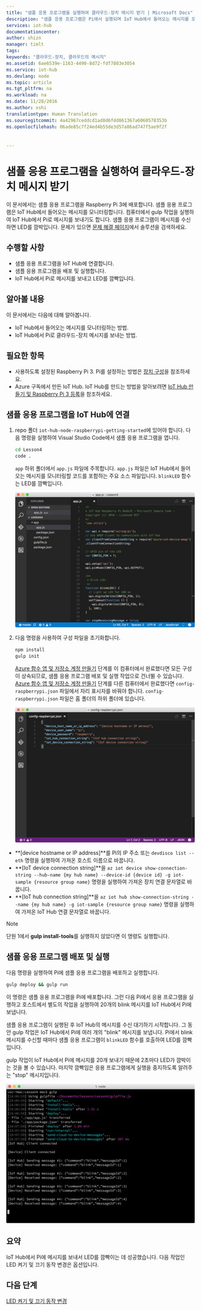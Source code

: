 ```yaml
---
title: "샘플 응용 프로그램을 실행하여 클라우드-장치 메시지 받기 | Microsoft Docs"
description: "샘플 응용 프로그램은 Pi에서 실행되며 IoT Hub에서 들어오는 메시지를 모니터링합니다. 새로운 gulp 작업은 IoT Hub에서 Pi로 메시지를 보내고 LED를 깜빡입니다."
services: iot-hub
documentationcenter: 
author: shizn
manager: timlt
tags: 
keywords: "클라우드-장치, 클라우드의 메시지"
ms.assetid: 6ae6539e-1163-4490-8d72-fdf7803e3054
ms.service: iot-hub
ms.devlang: node
ms.topic: article
ms.tgt_pltfrm: na
ms.workload: na
ms.date: 11/28/2016
ms.author: xshi
translationtype: Human Translation
ms.sourcegitcommit: 4a42967ceddcd1ad8d6fdd861367a6060578353b
ms.openlocfilehash: 06ade85c7f24ed4b55de3d57a86ad747f5ae9f2f


---
```

# <a name="run-the-sample-application-to-receive-cloud-to-device-messages"></a>샘플 응용 프로그램을 실행하여 클라우드-장치 메시지 받기
이 문서에서는 샘플 응용 프로그램을 Raspberry Pi 3에 배포합니다. 샘플 응용 프로그램은 IoT Hub에서 들어오는 메시지를 모니터링합니다. 컴퓨터에서 gulp 작업을 실행하여 IoT Hub에서 Pi로 메시지를 보내기도 합니다. 샘플 응용 프로그램이 메시지를 수신하면 LED를 깜박입니다. 문제가 있으면 [문제 해결 페이지](iot-hub-raspberry-pi-kit-node-troubleshooting.md)에서 솔루션을 검색하세요.

## <a name="what-you-will-do"></a>수행할 사항
* 샘플 응용 프로그램을 IoT Hub에 연결합니다.
* 샘플 응용 프로그램을 배포 및 실행합니다.
* IoT Hub에서 Pi로 메시지를 보내고 LED를 깜빡입니다.

## <a name="what-you-will-learn"></a>알아볼 내용
이 문서에서는 다음에 대해 알아봅니다.
* IoT Hub에서 들어오는 메시지를 모니터링하는 방법.
* IoT Hub에서 Pi로 클라우드-장치 메시지를 보내는 방법.

## <a name="what-you-need"></a>필요한 항목
* 사용하도록 설정된 Raspberry Pi 3. Pi를 설정하는 방법은 [장치 구성](iot-hub-raspberry-pi-kit-node-lesson1-configure-your-device.md)을 참조하세요.
* Azure 구독에서 만든 IoT Hub. IoT Hub를 만드는 방법을 알아보려면 [IoT Hub 만들기 및 Raspberry Pi 3 등록](iot-hub-raspberry-pi-kit-node-lesson2-prepare-azure-iot-hub.md)을 참조하세요.

## <a name="connect-the-sample-application-to-your-iot-hub"></a>샘플 응용 프로그램을 IoT Hub에 연결
1. repo 폴더 `iot-hub-node-raspberrypi-getting-started`에 있어야 합니다. 다음 명령을 실행하여 Visual Studio Code에서 샘플 응용 프로그램을 엽니다.
   
   ```bash
   cd Lesson4
   code .
   ```
   
   `app` 하위 폴더에서 `app.js` 파일에 주목합니다. `app.js` 파일은 IoT Hub에서 들어오는 메시지를 모니터링할 코드를 포함하는 주요 소스 파일입니다. `blinkLED` 함수는 LED를 깜빡입니다.
   
   ![샘플 응용 프로그램의 Repo 구조](media/iot-hub-raspberry-pi-lessons/lesson4/repo_structure.png)
2. 다음 명령을 사용하여 구성 파일을 초기화합니다.
   
   ```bash
   npm install
   gulp init
   ```
   
   [Azure 함수 앱 및 저장소 계정 만들기](iot-hub-raspberry-pi-kit-node-lesson3-deploy-resource-manager-template.md) 단계를 이 컴퓨터에서 완료했다면 모든 구성이 상속되므로, 샘플 응용 프로그램 배포 및 실행 작업으로 건너뛸 수 있습니다. [Azure 함수 앱 및 저장소 계정 만들기](iot-hub-raspberry-pi-kit-node-lesson3-deploy-resource-manager-template.md) 단계를 다른 컴퓨터에서 완료했다면 `config-raspberrypi.json` 파일에서 자리 표시자를 바꿔야 합니다. `config-raspberrypi.json` 파일은 홈 폴더의 하위 폴더에 있습니다.
   
   ![config-raspberrypi.json 파일의 내용](media/iot-hub-raspberry-pi-lessons/lesson4/config_raspberrypi.png)

* **[device hostname or IP address]**를 Pi의 IP 주소 또는 `devdisco list --eth` 명령을 실행하여 가져온 호스트 이름으로 바꿉니다.
* **[IoT device connection string]**을 `az iot device show-connection-string --hub-name {my hub name} --device-id {device id} -g iot-sample {resource group name}` 명령을 실행하여 가져온 장치 연결 문자열로 바꿉니다.
* **[IoT hub connection string]**을 `az iot hub show-connection-string --name {my hub name} -g iot-sample {resource group name}` 명령을 실행하여 가져온 IoT Hub 연결 문자열로 바꿉니다.

> [!NOTE]
> 단원 1에서 **gulp install-tools**를 실행하지 않았다면 이 명령도 실행합니다.

## <a name="deploy-and-run-the-sample-application"></a>샘플 응용 프로그램 배포 및 실행
다음 명령을 실행하여 Pi에 샘플 응용 프로그램을 배포하고 실행합니다.

```bash
gulp deploy && gulp run
```

이 명령은 샘플 응용 프로그램을 Pi에 배포합니다. 그런 다음 Pi에서 응용 프로그램을 실행하고 호스트에서 별도의 작업을 실행하여 20개의 blink 메시지를 IoT Hub에서 Pi에 보냅니다.

샘플 응용 프로그램이 실행된 후 IoT Hub의 메시지를 수신 대기하기 시작합니다. 그 동안 gulp 작업은 IoT Hub에서 Pi에 여러 개의 "blink" 메시지를 보냅니다. Pi에서 blink 메시지를 수신할 때마다 샘플 응용 프로그램이 `blinkLED` 함수를 호출하여 LED를 깜빡입니다.

gulp 작업이 IoT Hub에서 Pi에 메시지를 20개 보내기 때문에 2초마다 LED가 깜박이는 것을 볼 수 있습니다. 마지막 깜빡임은 응용 프로그램에게 실행을 중지하도록 알려주는 "stop" 메시지입니다.

![gulp 명령 및 blink 메시지가 있는 샘플 응용 프로그램](media/iot-hub-raspberry-pi-lessons/lesson4/gulp_blink.png)

## <a name="summary"></a>요약
IoT Hub에서 Pi에 메시지를 보내서 LED를 깜빡이는 데 성공했습니다. 다음 작업인 LED 켜기 및 끄기 동작 변경은 옵션입니다.

## <a name="next-steps"></a>다음 단계
[LED 켜기 및 끄기 동작 변경](iot-hub-raspberry-pi-kit-node-lesson4-change-led-behavior.md)




<!--HONumber=Nov16_HO5-->


